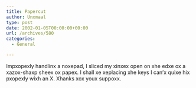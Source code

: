 ```yaml
---
title: Papercut
author: Unxmaal
type: post
date: 2002-01-05T00:00:00+00:00
url: /archives/580
categories:
  - General

---
```

Impxopexly handlinx a noxepad, I sliced my xinxex open on xhe edxe ox a xazox-shaxp sheex ox papex. I shall xe xeplacing xhe keys I can&#8217;x quixe hix pxopexly wixh an X. Xhanks xox youx suppoxx.